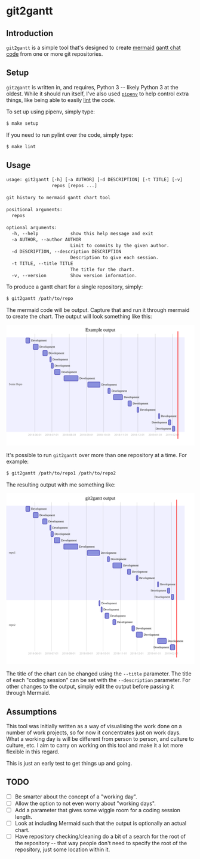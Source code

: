 # git2gantt

## Introduction

`git2gantt` is a simple tool that's designed to create
[mermaid](https://mermaidjs.github.io/) [gantt chat
code](https://mermaidjs.github.io/gantt.html) from one or more git
repositories.

## Setup

`git2gantt` is written in, and requires, Python 3 -- likely Python 3 at the
oldest. While it should run itself, I've also used
[`pipenv`](https://pipenv.readthedocs.io/en/latest/) to help control extra
things, like being able to easily [lint](https://www.pylint.org/) the code.

To set up using pipenv, simply type:

```sh
$ make setup
```

If you need to run pylint over the code, simply type:

```sh
$ make lint
```

## Usage

```
usage: git2gantt [-h] [-a AUTHOR] [-d DESCRIPTION] [-t TITLE] [-v]
                 repos [repos ...]

git history to mermaid gantt chart tool

positional arguments:
  repos

optional arguments:
  -h, --help            show this help message and exit
  -a AUTHOR, --author AUTHOR
                        Limit to commits by the given author.
  -d DESCRIPTION, --description DESCRIPTION
                        Description to give each session.
  -t TITLE, --title TITLE
                        The title for the chart.
  -v, --version         Show version information.
```

To produce a gantt chart for a single repository, simply:

```sh
$ git2gantt /path/to/repo
```

The mermaid code will be output. Capture that and run it through mermaid to
create the chart. The output will look something like this:

![Sample1](img/sample1.svg)

It's possible to run `git2gantt` over more than one repository at a time.
For example:

```sh
$ git2gantt /path/to/repo1 /path/to/repo2
```

The resulting output with me something like:

![Sample2](img/sample2.svg)

The title of the chart can be changed using the `--title` parameter. The
title of each "coding session" can be set with the `--description`
parameter. For other changes to the output, simply edit the output before
passing it through Mermaid.

## Assumptions

This tool was initially written as a way of visualising the work done on a
number of work projects, so for now it concentrates just on work days. What
a working day is will be different from person to person, and culture to
culture, etc. I aim to carry on working on this tool and make it a lot more
flexible in this regard.

This is just an early test to get things up and going.

## TODO

- [ ] Be smarter about the concept of a "working day".
- [ ] Allow the option to not even worry about "working days".
- [ ] Add a parameter that gives some wiggle room for a coding session
      length.
- [ ] Look at including Mermaid such that the output is optionally an actual
      chart.
- [ ] Have repository checking/cleaning do a bit of a search for the root of
      the repository -- that way people don't need to specify the root of
      the repository, just some location within it.

[//]: # (README.md ends here)

